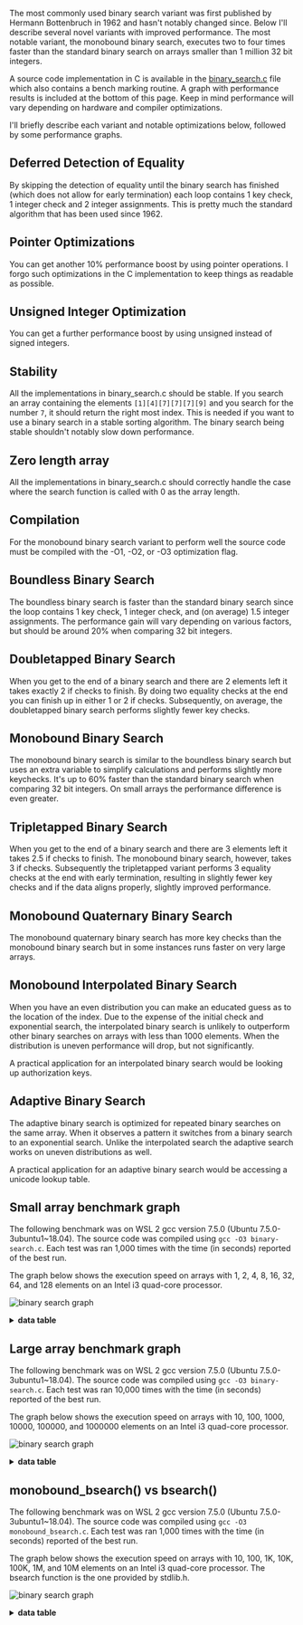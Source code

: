 The most commonly used binary search variant was first published by Hermann Bottenbruch in 1962 and hasn't notably changed since. Below I'll describe several novel variants with improved performance. The most notable variant, the monobound binary search, executes two to four times faster than the standard binary search on arrays smaller than 1 million 32 bit integers.

A source code implementation in C is available in the [binary_search.c](https://github.com/scandum/binary_search/blob/master/binary_search.c) file which also contains a bench marking routine. A graph with performance results is included at the bottom of this page. Keep in mind performance will vary depending on hardware and compiler optimizations.

I'll briefly describe each variant and notable optimizations below, followed by some performance graphs.

Deferred Detection of Equality
------------------------------

By skipping the detection of equality until the binary search has finished (which does not allow for early termination) each loop contains 1 key check, 1 integer check and 2 integer assignments. This is pretty much the standard algorithm that has been used since 1962.

Pointer Optimizations
---------------------

You can get another 10% performance boost by using pointer operations. I forgo such optimizations in the C implementation to keep things as readable as possible.

Unsigned Integer Optimization
-----------------------------

You can get a further performance boost by using unsigned instead of signed integers.

Stability
---------

All the implementations in binary_search.c should be stable. If you search an array containing the elements `[1][4][7][7][7][9]` and you search for the number `7`, it should return the right most index. This is needed if you want to use a binary search in a stable sorting algorithm. The binary search being stable shouldn't notably slow down performance.

Zero length array
-----------------

All the implementations in binary_search.c should correctly handle the case where the search function is called with 0 as the array length.

Compilation
-----------

For the monobound binary search variant to perform well the source code must be compiled with the -O1, -O2, or -O3 optimization flag. 

Boundless Binary Search
-----------------------

The boundless binary search is faster than the standard binary search since the loop contains 1 key check, 1 integer check, and (on average) 1.5 integer assignments. The performance gain will vary depending on various factors, but should be around 20% when comparing 32 bit integers.

Doubletapped Binary Search
--------------------------

When you get to the end of a binary search and there are 2 elements left it takes exactly 2 if checks to finish. By doing two equality checks at the end you can finish up in either 1 or 2 if checks. Subsequently, on average, the doubletapped binary search performs slightly fewer key checks.

Monobound Binary Search
-----------------------

The monobound binary search is similar to the boundless binary search but uses an extra variable to simplify calculations and performs slightly more keychecks. It's up to 60% faster than the standard binary search when comparing 32 bit integers. On small arrays the performance difference is even greater.

Tripletapped Binary Search
--------------------------

When you get to the end of a binary search and there are 3 elements left it takes 2.5 if checks to finish. The monobound binary search, however, takes 3 if checks. Subsequently the tripletapped variant performs 3 equality checks at the end with early termination, resulting in slightly fewer key checks and if the data aligns properly, slightly improved performance.

Monobound Quaternary Binary Search
----------------------------------

The monobound quaternary binary search has more key checks than the monobound binary search but in some instances runs faster on very large arrays.

Monobound Interpolated Binary Search
------------------------------------

When you have an even distribution you can make an educated guess as to the location of the index. Due to the expense of the initial check and exponential search, the interpolated binary search is unlikely to outperform other binary searches on arrays with less than 1000 elements. When the distribution is uneven performance will drop, but not significantly.

A practical application for an interpolated binary search would be looking up authorization keys.

Adaptive Binary Search
----------------------

The adaptive binary search is optimized for repeated binary searches on the same array. When it observes a pattern it switches from a binary search to an exponential search. Unlike the interpolated search the adaptive search works on uneven distributions as well.

A practical application for an adaptive binary search would be accessing a unicode lookup table.

Small array benchmark graph
---------------------------
The following benchmark was on WSL 2 gcc version 7.5.0 (Ubuntu 7.5.0-3ubuntu1~18.04). The source code was compiled using `gcc -O3 binary-search.c`. Each test was ran 1,000 times with the time (in seconds) reported of the best run.

The graph below shows the execution speed on arrays with 1, 2, 4, 8, 16, 32, 64, and 128 elements on an Intel i3 quad-core processor.

![binary search graph](/binary_search_small.png)

<details><summary><b>data table</b></summary>

|                           Name |      Items |       Hits |     Misses |     Checks |       Time |
|                     ---------- | ---------- | ---------- | ---------- | ---------- | ---------- |
|                  linear_search |          1 |        806 |       9194 |      10000 |   0.000029 |
|         standard_binary_search |          1 |        806 |       9194 |      10000 |   0.000031 |
|        monobound_binary_search |          1 |        806 |       9194 |      10000 |   0.000033 |
|                                |            |            |            |            |            |
|                  linear_search |          2 |       1034 |       8966 |      19495 |   0.000039 |
|         standard_binary_search |          2 |       1034 |       8966 |      20000 |   0.000074 |
|        monobound_binary_search |          2 |       1034 |       8966 |      20000 |   0.000036 |
|                                |            |            |            |            |            |
|                  linear_search |          4 |        775 |       9225 |      38862 |   0.000046 |
|         standard_binary_search |          4 |        775 |       9225 |      30000 |   0.000122 |
|        monobound_binary_search |          4 |        775 |       9225 |      30000 |   0.000041 |
|                                |            |            |            |            |            |
|                  linear_search |          8 |        822 |       9178 |      77133 |   0.000064 |
|         standard_binary_search |          8 |        822 |       9178 |      40000 |   0.000177 |
|        monobound_binary_search |          8 |        822 |       9178 |      40000 |   0.000050 |
|                                |            |            |            |            |            |
|                  linear_search |         16 |       1141 |       8859 |     151154 |   0.000116 |
|         standard_binary_search |         16 |       1141 |       8859 |      50000 |   0.000219 |
|        monobound_binary_search |         16 |       1141 |       8859 |      50000 |   0.000064 |
|                                |            |            |            |            |            |
|                  linear_search |         32 |       1145 |       8855 |     302324 |   0.000218 |
|         standard_binary_search |         32 |       1145 |       8855 |      60000 |   0.000270 |
|        monobound_binary_search |         32 |       1145 |       8855 |      60000 |   0.000074 |
|                                |            |            |            |            |            |
|                  linear_search |         64 |       1096 |       8904 |     605248 |   0.000409 |
|         standard_binary_search |         64 |       1096 |       8904 |      70000 |   0.000321 |
|        monobound_binary_search |         64 |       1096 |       8904 |      70000 |   0.000084 |
|                                |            |            |            |            |            |
|                  linear_search |        128 |       1046 |       8954 |    1214120 |   0.000749 |
|         standard_binary_search |        128 |       1046 |       8954 |      80000 |   0.000386 |
|        monobound_binary_search |        128 |       1046 |       8954 |      80000 |   0.000097 |

</details>

Large array benchmark graph
---------------------------
The following benchmark was on WSL 2 gcc version 7.5.0 (Ubuntu 7.5.0-3ubuntu1~18.04). The source code was compiled using `gcc -O3 binary-search.c`. Each test was ran 10,000 times with the time (in seconds) reported of the best run.

The graph below shows the execution speed on arrays with 10, 100, 1000, 10000, 100000, and 1000000 elements on an Intel i3 quad-core processor.

![binary search graph](/binary_search.png)

<details><summary><b>data table</b></summary>

|                           Name |      Items |       Hits |     Misses |     Checks |       Time |
|                     ---------- | ---------- | ---------- | ---------- | ---------- | ---------- |
|         standard_binary_search |         10 |        910 |       9090 |      43646 |   0.000182 |
|        boundless_binary_search |         10 |        910 |       9090 |      43646 |   0.000156 |
|        monobound_binary_search |         10 |        910 |       9090 |      50000 |   0.000060 |
|  monobound_interpolated_search |         10 |        910 |       9090 |      64027 |   0.000203 |
|                                |            |            |            |            |            |
|         standard_binary_search |        100 |       1047 |       8953 |      77085 |   0.000361 |
|        boundless_binary_search |        100 |       1047 |       8953 |      77085 |   0.000292 |
|        monobound_binary_search |        100 |       1047 |       8953 |      80000 |   0.000096 |
|  monobound_interpolated_search |        100 |       1047 |       8953 |      92421 |   0.000234 |
|                                |            |            |            |            |            |
|         standard_binary_search |       1000 |       1041 |       8959 |     109808 |   0.000610 |
|        boundless_binary_search |       1000 |       1041 |       8959 |     109808 |   0.000489 |
|        monobound_binary_search |       1000 |       1041 |       8959 |     110000 |   0.000137 |
|  monobound_interpolated_search |       1000 |       1041 |       8959 |     108509 |   0.000147 |
|                                |            |            |            |            |            |
|         standard_binary_search |      10000 |       1024 |       8976 |     143580 |   0.000804 |
|        boundless_binary_search |      10000 |       1024 |       8976 |     143580 |   0.000651 |
|        monobound_binary_search |      10000 |       1024 |       8976 |     150000 |   0.000204 |
|  monobound_interpolated_search |      10000 |       1024 |       8976 |     109353 |   0.000202 |
|                                |            |            |            |            |            |
|         standard_binary_search |     100000 |       1040 |       8960 |     176860 |   0.001087 |
|        boundless_binary_search |     100000 |       1040 |       8960 |     176860 |   0.000903 |
|        monobound_binary_search |     100000 |       1040 |       8960 |     180000 |   0.000360 |
|  monobound_interpolated_search |     100000 |       1040 |       8960 |     123144 |   0.000290 |
|                                |            |            |            |            |            |
|         standard_binary_search |    1000000 |        993 |       9007 |     209529 |   0.001570 |
|        boundless_binary_search |    1000000 |        993 |       9007 |     209529 |   0.001369 |
|        monobound_binary_search |    1000000 |        993 |       9007 |     210000 |   0.000691 |
|  monobound_interpolated_search |    1000000 |        993 |       9007 |     124870 |   0.000374 |

</details>

monobound_bsearch() vs bsearch()
--------------------------------
The following benchmark was on WSL 2 gcc version 7.5.0 (Ubuntu 7.5.0-3ubuntu1~18.04). The source code was compiled using `gcc -O3 monobound_bsearch.c`. Each test was ran 1,000 times with the time (in seconds) reported of the best run.

The graph below shows the execution speed on arrays with 10, 100, 1K, 10K, 100K, 1M, and 10M elements on an Intel i3 quad-core processor. The bsearch function is the one provided by stdlib.h.

![binary search graph](/graph3.png)

<details><summary><b>data table</b></summary>

|       Name |      Items |       Hits |     Misses |     Checks |       Time |
| ---------- | ---------- | ---------- | ---------- | ---------- | ---------- |
|  monobound |         10 |        930 |       9070 |      48149 |   0.000136 |
|    bsearch |         10 |        930 |       9070 |      34677 |   0.000202 |
|            |            |            |            |            |            |
|  monobound |        100 |       1103 |       8897 |      77539 |   0.000189 |
|    bsearch |        100 |       1103 |       8897 |      66470 |   0.000410 |
|            |            |            |            |            |            |
|  monobound |       1000 |       1033 |       8967 |     107845 |   0.000265 |
|    bsearch |       1000 |       1033 |       8967 |      98703 |   0.000623 |
|            |            |            |            |            |            |
|  monobound |      10000 |       1033 |       8967 |     147232 |   0.000357 |
|    bsearch |      10000 |       1033 |       8967 |     132342 |   0.000820 |
|            |            |            |            |            |            |
|  monobound |     100000 |       1014 |       8986 |     177576 |   0.000539 |
|    bsearch |     100000 |       1014 |       8986 |     165785 |   0.001111 |
|            |            |            |            |            |            |
|  monobound |    1000000 |        998 |       9002 |     207938 |   0.001124 |
|    bsearch |    1000000 |        998 |       9002 |     198443 |   0.001603 |
|            |            |            |            |            |            |
|  monobound |   10000000 |        974 |       9026 |     247324 |   0.002641 |
|    bsearch |   10000000 |        974 |       9026 |     232174 |   0.003784 |

</details>

